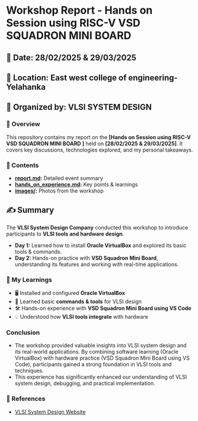 # Workshop Report - Hands on Session using RISC-V VSD SQUADRON MINI BOARD 
## 📅 Date: 28/02/2025 & 29/03/2025
## 📍 Location: East west college of engineering-Yelahanka
## 🎤 Organized by: VLSI SYSTEM DESIGN

### 🔹 Overview
This repository contains my report on the **[Hands on Session using RISC-V VSD SQUADRON MINI BOARD ]** held on **[28/02/2025 & 29/03/2025]**. It covers key discussions, technologies explored, and my personal takeaways.

### 📜 Contents
- **[report.md](report.md):** Detailed event summary  
- **[hands_on_experience.md](hands_on_experience.md):** Key points & learnings  
- **[images/](images/):** Photos from the workshop  
 
## ✍️ Summary  
The **VLSI System Design Company** conducted this workshop to introduce participants to **VLSI tools and hardware design**.  

- **Day 1:** Learned how to install **Oracle VirtualBox** and explored its basic tools & commands.  
- **Day 2:** Hands-on practice with **VSD Squadron Mini Board**, understanding its features and working with real-time applications.

### 🔹 My Learnings  
- 🖥 Installed and configured **Oracle VirtualBox**  
- 📌 Learned basic **commands & tools** for VLSI design  
- 🛠 Hands-on experience with **VSD Squadron Mini Board using VS Code**  
- 💡 Understood how **VLSI tools integrate** with hardware

### Conclusion
- The workshop provided valuable insights into VLSI system design and its real-world applications. By combining software learning (Oracle VirtualBox) with hardware practice (VSD Squadron Mini Board using VS Code), participants gained a strong foundation in VLSI tools and techniques.
- This experience has significantly enhanced our understanding of VLSI system design, debugging, and practical implementation.

### 🔗 References  
- [VLSI System Design Website](https://www.vlsisystemdesign.com/)
